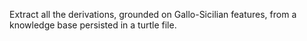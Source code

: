 Extract all the derivations, grounded on Gallo-Sicilian features, from a knowledge base persisted in a turtle file.

